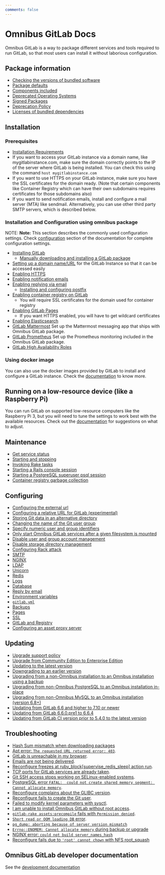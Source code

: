 ```yaml
---
comments: false
---
```


# Omnibus GitLab Docs

Omnibus GitLab is a way to package different services and tools required to run GitLab, so that most users can install it without laborious configuration.

## Package information

- [Checking the versions of bundled software](package-information/README.md#checking-the-versions-of-bundled-software)
- [Package defaults](package-information/defaults.md)
- [Components included](https://docs.gitlab.com/ee/development/architecture.html#component-list)
- [Deprecated Operating Systems](package-information/deprecated_os.md)
- [Signed Packages](package-information/signed_packages.md)
- [Deprecation Policy](package-information/deprecation_policy.md)
- [Licenses of bundled dependencies](http://gitlab-org.gitlab.io/omnibus-gitlab/licenses.html)

## Installation

### Prerequisites

- [Installation Requirements](https://docs.gitlab.com/ee/install/requirements.html)
- If you want to access your GitLab instance via a domain name, like mygitlabinstance.com, make sure the domain correctly points to the IP of the server where GitLab is being installed. You can check this using the command `host mygitlabinstance.com`
- If you want to use HTTPS on your GitLab instance, make sure you have the SSL certificates for the domain ready. (Note that certain components like Container Registry which can have their own subdomains requires certificates for those subdomains also)
- If you want to send notification emails, install and configure a mail server (MTA) like sendmail. Alternatively, you can use other third party SMTP servers, which is described below.

### Installation and Configuration using omnibus package

NOTE: **Note:**
This section describes the commonly used configuration settings. Check
[configuration](#configuring) section of the documentation for complete configuration settings.

- [Installing GitLab](https://about.gitlab.com/install/)
  - [Manually downloading and installing a GitLab package](manual_install.md)
- [Setting up a domain name/URL](settings/configuration.md#configuring-the-external-url-for-gitlab) for the GitLab Instance so that it can be accessed easily
- [Enabling HTTPS](settings/nginx.md#enable-https)
- [Enabling notification emails](settings/smtp.md#smtp-settings)
- [Enabling replying via email](https://docs.gitlab.com/ee/administration/reply_by_email.html#set-it-up)
  - [Installing and configuring postfix](https://docs.gitlab.com/ee/administration/reply_by_email_postfix_setup.html)
- [Enabling container registry on GitLab](https://docs.gitlab.com/ee/administration/packages/container_registry.html#container-registry-domain-configuration)
  - You will require SSL certificates for the domain used for container registry
- [Enabling GitLab Pages](https://docs.gitlab.com/ee/administration/pages/)
  - If you want HTTPS enabled, you will have to get wildcard certificates
- [Enabling Elasticsearch](https://docs.gitlab.com/ee/integration/elasticsearch.html)
- [GitLab Mattermost](gitlab-mattermost/README.md) Set up the Mattermost messaging app that ships with Omnibus GitLab package.
- [GitLab Prometheus](https://docs.gitlab.com/ee/administration/monitoring/performance/prometheus.html) Set up the Prometheus
  monitoring included in the Omnibus GitLab package.
- [GitLab High Availability Roles](roles/README.md)

### Using docker image

You can also use the docker images provided by GitLab to install and configure a GitLab instance. Check the [documentation](docker/README.md) to know more.

## Running on a low-resource device (like a Raspberry Pi)

You can run GitLab on supported low-resource computers like the Raspberry Pi 3, but you will need to tune the settings
to work best with the available resources. Check out the [documentation](settings/rpi.md) for suggestions on what to adjust.

## Maintenance

- [Get service status](maintenance/README.md#get-service-status)
- [Starting and stopping](maintenance/README.md#starting-and-stopping)
- [Invoking Rake tasks](maintenance/README.md#invoking-rake-tasks)
- [Starting a Rails console session](maintenance/README.md#starting-a-rails-console-session)
- [Starting a PostgreSQL superuser psql session](maintenance/README.md#starting-a-postgresql-superuser-psql-session)
- [Container registry garbage collection](maintenance/README.md#container-registry-garbage-collection)

## Configuring

- [Configuring the external url](settings/configuration.md#configuring-the-external-url-for-gitlab)
- [Configuring a relative URL for GitLab (experimental)](settings/configuration.md#configuring-a-relative-url-for-gitlab)
- [Storing Git data in an alternative directory](settings/configuration.md#storing-git-data-in-an-alternative-directory)
- [Changing the name of the Git user group](settings/configuration.md#changing-the-name-of-the-git-user--group)
- [Specify numeric user and group identifiers](settings/configuration.md#specify-numeric-user-and-group-identifiers)
- [Only start Omnibus GitLab services after a given filesystem is mounted](settings/configuration.md#only-start-omnibus-gitlab-services-after-a-given-filesystem-is-mounted)
- [Disable user and group account management](settings/configuration.md#disable-user-and-group-account-management)
- [Disable storage directory management](settings/configuration.md#disable-storage-directories-management)
- [Configuring Rack attack](settings/configuration.md#configuring-rack-attack)
- [SMTP](settings/smtp.md)
- [NGINX](settings/nginx.md)
- [LDAP](settings/ldap.md)
- [Unicorn](settings/unicorn.md)
- [Redis](settings/redis.md)
- [Logs](settings/logs.md)
- [Database](settings/database.md)
- [Reply by email](https://docs.gitlab.com/ee/incoming_email/README.html)
- [Environment variables](settings/environment-variables.md)
- [`gitlab.yml`](settings/gitlab.yml.md)
- [Backups](settings/backups.md)
- [Pages](https://docs.gitlab.com/ee/pages/administration.html)
- [SSL](settings/ssl.md)
- [GitLab and Registry](architecture/registry/README.md)
- [Configuring an asset proxy server](https://docs.gitlab.com/ee/security/asset_proxy.html)

## Updating

- [Upgrade support policy](https://docs.gitlab.com/ee/policy/maintenance.html)
- [Upgrade from Community Edition to Enterprise Edition](update/README.md#updating-community-edition-to-enterprise-edition)
- [Updating to the latest version](update/README.md#updating-using-the-official-repositories)
- [Downgrading to an earlier version](update/README.md#downgrading)
- [Upgrading from a non-Omnibus installation to an Omnibus installation using a backup](update/convert_to_omnibus.md#upgrading-from-non-omnibus-postgresql-to-an-omnibus-installation-using-a-backup)
- [Upgrading from non-Omnibus PostgreSQL to an Omnibus installation in-place](update/convert_to_omnibus.md#upgrading-from-non-omnibus-postgresql-to-an-omnibus-installation-in-place)
- [Upgrading from non-Omnibus MySQL to an Omnibus installation (version 6.8+)](update/convert_to_omnibus.md#upgrading-from-non-omnibus-mysql-to-an-omnibus-installation-version-68)
- [Updating from GitLab 6.6 and higher to 7.10 or newer](update/gitlab_7_changes.md#updating-from-gitlab-66-and-higher-to-710-or-newer)
- [Updating from GitLab 6.6.0.pre1 to 6.6.4](update/gitlab_6_changes.md#updating-from-gitlab-660pre1-to-664)
- [Updating from GitLab CI version prior to 5.4.0 to the latest version](update/README.md#updating-gitlab-ci-from-prior-540-to-version-714-via-omnibus-gitlab)

## Troubleshooting

- [Hash Sum mismatch when downloading packages](common_installation_problems/README.md#hash-sum-mismatch-when-downloading-packages)
- [Apt error: `The requested URL returned error: 403`](common_installation_problems/README.md#apt-error-the-requested-url-returned-error-403).
- [GitLab is unreachable in my browser](common_installation_problems/README.md#gitlab-is-unreachable-in-my-browser).
- [Emails are not being delivered](common_installation_problems/README.md#emails-are-not-being-delivered).
- [Reconfigure freezes at ruby_block[supervise_redis_sleep] action run](common_installation_problems/README.md#reconfigure-freezes-at-ruby_blocksupervise_redis_sleep-action-run).
- [TCP ports for GitLab services are already taken](common_installation_problems/README.md#tcp-ports-for-gitlab-services-are-already-taken).
- [Git SSH access stops working on SELinux-enabled systems](common_installation_problems/README.md#selinux-enabled-systems).
- [PostgreSQL error `FATAL:  could not create shared memory segment: Cannot allocate memory`](common_installation_problems/README.md#postgresql-error-fatal--could-not-create-shared-memory-segment-cannot-allocate-memory).
- [Reconfigure complains about the GLIBC version](common_installation_problems/README.md#reconfigure-complains-about-the-glibc-version).
- [Reconfigure fails to create the Git user](common_installation_problems/README.md#reconfigure-fails-to-create-the-git-user).
- [Failed to modify kernel parameters with sysctl](common_installation_problems/README.md#failed-to-modify-kernel-parameters-with-sysctl).
- [I am unable to install Omnibus GitLab without root access](common_installation_problems/README.md#i-am-unable-to-install-omnibus-gitlab-without-root-access).
- [`gitlab-rake assets:precompile` fails with `Permission denied`](common_installation_problems/README.md#gitlab-rake-assetsprecompile-fails-with-permission-denied).
- [`Short read or OOM loading DB` error](common_installation_problems/README.md#short-read-or-oom-loading-db-error).
- [`pg_dump: aborting because of server version mismatch`](settings/database.md#using-a-non-packaged-postgresql-database-management-server)
- [`Errno::ENOMEM: Cannot allocate memory` during backup or upgrade](common_installation_problems/README.md#errnoenomem-cannot-allocate-memory-during-backup-or-upgrade)
- [NGINX error: `could not build server_names_hash`](common_installation_problems/README.md#nginx-error-could-not-build-server_names_hash-you-should-increase-server_names_hash_bucket_size)
- [Reconfigure fails due to `'root' cannot chown` with NFS root_squash](common_installation_problems/README.md#reconfigure-fails-due-to-root-cannot-chown-with-nfs-root_squash)

## Omnibus GitLab developer documentation

See the [development documentation](development/README.md)
